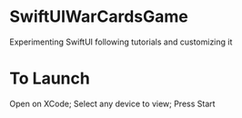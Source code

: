 # SwiftUIWarCardsGame
Experimenting SwiftUI following tutorials and customizing it

# To Launch 
Open on XCode; Select any device to view; Press Start
